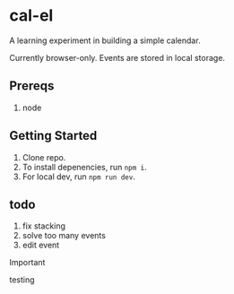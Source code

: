 # cal-el

A learning experiment in building a simple calendar.

Currently browser-only. Events are stored in local storage.

## Prereqs

1. node

## Getting Started

1. Clone repo.
2. To install depenencies, run `npm i`.
3. For local dev, run `npm run dev`.

## todo

1. fix stacking
2. solve too many events
3. edit event


> [!IMPORTANT]
> testing
>
